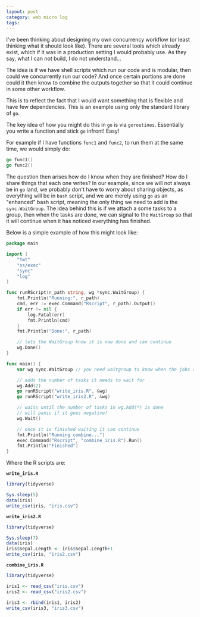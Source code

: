 ```yaml
---
layout: post
category: web micro log
tags:
---
```


I've been thinking about designing my own concurrency workflow (or least thinking what it should look like). There are several tools which already exist, which if it was in a production setting I would probably use. As they say, what I can not build, I do not understand...

The idea is if we have shell scripts which run our code and is modular, then could we concurrently run our code? And once certain portions are done could it then know to combine the outputs together so that it could continue in some other workflow.

This is to reflect the fact that I would want something that is flexible and have few dependencies. This is an example using only the standard library of `go`.

The key idea of how you might do this in `go` is via `goroutines`. Essentially you write a function and stick `go` infront! Easy!

For example if I have functions `func1` and `func2`, to run them at the same time, we would simply do:

```go
go func1()
go func2()
```

The question then arises how do I know when they are finished? How do I share things that each one writes? In our example, since we will not always be in `go` land, we probably don't have to worry about sharing objects, as everything will be in `bash` script, and we are merely using `go` as an "enhanced" bash script, meaning the only thing we need to add is the `sync.WaitGroup`. The idea behind this is if we attach a some tasks to a group, then when the tasks are done, we can signal to the `WaitGroup` so that it will continue when it has noticed everything has finished.

Below is a simple example of how this might look like:

```go
package main

import (
    "fmt"
    "os/exec"
    "sync"
    "log"
)

func runRScript(r_path string, wg *sync.WaitGroup) {
    fmt.Println("Running:", r_path)
    cmd, err := exec.Command("Rscript", r_path).Output()
    if err != nil {
        log.Fatal(err)
        fmt.Println(cmd)
    }
    fmt.Println("Done:", r_path)

    // lets the WaitGroup know it is now done and can continue
    wg.Done()
}

func main() {
    var wg sync.WaitGroup // you need waitgroup to know when the jobs are done to continue

    // adds the number of tasks it needs to wait for
    wg.Add(2)
    go runRScript("write_iris.R", &wg)
    go runRScript("write_iris2.R", &wg)

    // waits until the number of tasks in wg.Add(*) is done
    // will panic if it goes negative!
    wg.Wait()

    // once it is finished waiting it can continue
    fmt.Println("Running combine...")
    exec.Command("Rscript", "combine_iris.R").Run()
    fmt.Println("Finished")
}
```

Where the R scripts are:

**`write_iris.R`**

```r
library(tidyverse)

Sys.sleep(5)
data(iris)
write_csv(iris, "iris.csv")


```

**`write_iris2.R`**

```r
library(tidyverse)

Sys.sleep(7)
data(iris)
iris$Sepal.Length <- iris$Sepal.Length+1
write_csv(iris, "iris2.csv")


```

**`combine_iris.R`**

```r
library(tidyverse)

iris1 <- read_csv("iris.csv")
iris2 <- read_csv("iris2.csv")

iris3 <- rbind(iris1, iris2)
write_csv(iris3, "iris3.csv")


```
